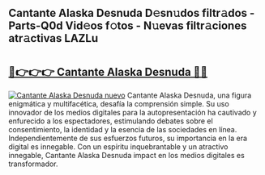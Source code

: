 ## Cantante Alaska Desnuda D𝚎sn𝚞dos filtr𝚊dos - Parts-Q0d Vid𝚎os f𝚘tos - N𝚞evas filtr𝚊ciones atr𝚊ctivas LAZLu

# <h2><a href="http://mb7tgn.tromn.icu/?c=Cantante+Alaska+Desnuda">🔗👉👉👉 Cantante Alaska Desnuda 🔗🔗</a></h2>

[![Cantante Alaska Desnuda nuevo](https://i.imgur.com/pEAQMta.gif)](http://mb7tgn.tromn.icu/?c=Cantante+Alaska+Desnuda)
Cantante Alaska Desnuda, una figura enigmática y multifacética, desafía la comprensión simple. Su uso innovador de los medios digitales para la autopresentación ha cautivado y enfurecido a los espectadores, estimulando debates sobre el consentimiento, la identidad y la esencia de las sociedades en línea. Independientemente de sus esfuerzos futuros, su importancia en la era digital es innegable. Con un espíritu inquebrantable y un atractivo innegable, Cantante Alaska Desnuda impact en los medios digitales es transformador.
